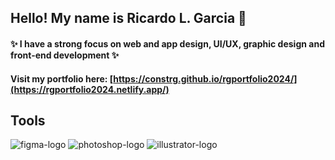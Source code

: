 ## Hello! My name is Ricardo L. Garcia 👋
#### ✨ I have a strong focus on web and app design, UI/UX, graphic design and front-end development ✨
#### Visit my portfolio here: [https://constrg.github.io/rgportfolio2024/](https://rgportfolio2024.netlify.app/)

## Tools
![figma-logo](https://github.com/user-attachments/assets/fea9bce7-30f0-4b29-99c2-67b982289463)
![photoshop-logo](https://github.com/user-attachments/assets/d481bd9a-6864-47c2-8c1d-ac879f7d9e51)
![illustrator-logo](https://github.com/user-attachments/assets/f18603cc-03a4-4e47-b5ec-808734819a76)




<!--
**constrg/constrg** is a ✨ _special_ ✨ repository because its `README.md` (this file) appears on your GitHub profile.

Here are some ideas to get you started:

- 🔭 I’m currently working on ...
- 🌱 I’m currently learning ...
- 👯 I’m looking to collaborate on ...
- 🤔 I’m looking for help with ...
- 💬 Ask me about ...
- 📫 How to reach me: ...
- 😄 Pronouns: ...
- ⚡ Fun fact: ...
-->
